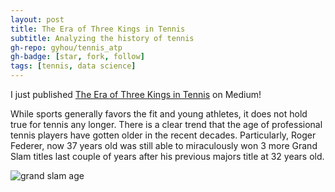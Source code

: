 ```yaml
---
layout: post
title: The Era of Three Kings in Tennis
subtitle: Analyzing the history of tennis
gh-repo: gyhou/tennis_atp
gh-badge: [star, fork, follow]
tags: [tennis, data science]
---
```

I just published [The Era of Three Kings in Tennis](https://link.medium.com/FCvjpknrSX) on Medium! 

While sports generally favors the fit and young athletes, it does not hold true for tennis any longer. There is a clear trend that the age of professional tennis players have gotten older in the recent decades. Particularly, Roger Federer, now 37 years old was still able to miraculously won 3 more Grand Slam titles last couple of years after his previous majors title at 32 years old.

![grand slam age](https://cdn-images-1.medium.com/max/750/1*iov9Ly78MsJnDOJd9yfLLg.png)
